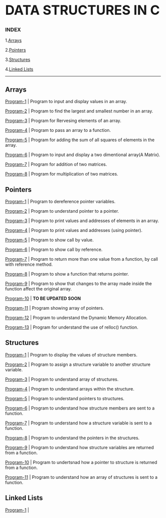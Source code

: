 **<H1>DATA STRUCTURES IN C</H1>**
----------------------------------
<h3>INDEX</h3>

1.[Arrays](https://github.com/ashishkumar-work/Data-Structures-in-C/tree/main#arrays)

2.[Pointers](https://github.com/ashishkumar-work/Data-Structures-in-C/tree/main#pointers)

3.[Structures](https://github.com/ashishkumar-work/Data-Structures-in-C/tree/main#structures)

4.[Linked Lists](https://github.com/ashishkumar-work/Data-Structures-in-C/tree/main#linked-lists)


---------------
<h2>Arrays</h2>

[Program-1](https://github.com/ashishkumar-work/Data-Structures-in-C/blob/main/arrays/array_p1.c) | Program to input and display values in an array.

[Program-2](https://github.com/ashishkumar-work/Data-Structures-in-C/blob/main/arrays/array_p2.c) | Program to find the largest and smallest number in an array.

[Program-3](https://github.com/ashishkumar-work/Data-Structures-in-C/blob/main/arrays/array_p3.c) | Program for Rervesing elements of an array.

[Program-4](https://github.com/ashishkumar-work/Data-Structures-in-C/blob/main/arrays/array_p4.c) | Program to pass an array to a function.

[Program-5](https://github.com/ashishkumar-work/Data-Structures-in-C/blob/main/arrays/array_p5.c) | Program for adding the sum of all squares of elements in the array.

[Program-6](https://github.com/ashishkumar-work/Data-Structures-in-C/blob/main/arrays/array_p6.c) | Program to input and display a two dimentional array(A Matrix).

[Program-7](https://github.com/ashishkumar-work/Data-Structures-in-C/blob/main/arrays/array_p7.c) | Program for addition of two matrices.

[Program-8](https://github.com/ashishkumar-work/Data-Structures-in-C/blob/main/arrays/array_p8.c) | Program for multiplication of two matrices.


<h2>Pointers</h2>

[Program-1](https://github.com/ashishkumar-work/Data-Structures-in-C/blob/main/pointers/pointer_p1.c) | Program to dereference pointer variables.

[Program-2](https://github.com/ashishkumar-work/Data-Structures-in-C/blob/main/pointers/pointer_p2.c) | Program to understand pointer to a pointer.

[Program-3](https://github.com/ashishkumar-work/Data-Structures-in-C/blob/main/pointers/pointer_p3.c) | Program to print values and addresses of elements in an array.

[Program-4](https://github.com/ashishkumar-work/Data-Structures-in-C/blob/main/pointers/pointer_p4.c) | Program to print values and addresses (using pointer).

[Program-5](https://github.com/ashishkumar-work/Data-Structures-in-C/blob/main/pointers/pointer_p5.c) | Program to show call by value.

[Program-6](https://github.com/ashishkumar-work/Data-Structures-in-C/blob/main/pointers/pointer_p6.c) | Program to show call by reference.

[Program-7](https://github.com/ashishkumar-work/Data-Structures-in-C/blob/main/pointers/pointer_p7.c) | Program to return more than one value from a function, by call with reference method.

[Program-8](https://github.com/ashishkumar-work/Data-Structures-in-C/blob/main/pointers/pointer_p8.c) | Program to show a function that returns pointer.

[Program-9](https://github.com/ashishkumar-work/Data-Structures-in-C/blob/main/pointers/pointer_p9.c) | Program to show that changes to the array made inside the function affect the original array.

[Program-10](https://github.com/ashishkumar-work/Data-Structures-in-C/blob/main/pointers/pointer_p10.c) | **TO BE UPDATED SOON**

[Program-11](https://github.com/ashishkumar-work/Data-Structures-in-C/blob/main/pointers/pointer_p11.c) | Program showing array of pointers.

[Program-12](https://github.com/ashishkumar-work/Data-Structures-in-C/blob/main/pointers/pointer_p12.c) | Program to understand the Dynamic Memory Allocation.

[Program-13](https://github.com/ashishkumar-work/Data-Structures-in-C/blob/main/pointers/pointer_p13.c) | Program for understand the use of relloc() function.

<h2>Structures</h2>

[Program-1](https://github.com/ashishkumar-work/Data-Structures-in-C/blob/main/structures/structure_p1.c) | Program to display the values of structure members.

[Program-2](https://github.com/ashishkumar-work/Data-Structures-in-C/blob/main/structures/structure_p2.c) | Program to assign a structure variable to another structure variable.

[Program-3](https://github.com/ashishkumar-work/Data-Structures-in-C/blob/main/structures/structure_p3.c) | Program to understand array of structures.

[Program-4](https://github.com/ashishkumar-work/Data-Structures-in-C/blob/main/structures/structure_p4.c) | Program to understand arrays within the structure.

[Program-5](https://github.com/ashishkumar-work/Data-Structures-in-C/blob/main/structures/structure_p5.c) | Program to understand pointers to structures.

[Program-6](https://github.com/ashishkumar-work/Data-Structures-in-C/blob/main/structures/structure_p6.c) | Program to understand how structure members are sent to a function.

[Program-7](https://github.com/ashishkumar-work/Data-Structures-in-C/blob/main/structures/structure_p7.c) | Program to understand how a structure variable is sent to a function.

[Program-8](https://github.com/ashishkumar-work/Data-Structures-in-C/blob/main/structures/structure_p8.c) | Program to understand the pointers in the structures.

[Program-9](https://github.com/ashishkumar-work/Data-Structures-in-C/blob/main/structures/structure_p9.c) | Program to understand how structure variables are returned from a function.

[Program-10](https://github.com/ashishkumar-work/Data-Structures-in-C/blob/main/structures/structure_p10.c) | Program to undertsnad how a pointer to structure is returned from a function.

[Program-11](https://github.com/ashishkumar-work/Data-Structures-in-C/blob/main/structures/structure_p11.c) | Program to understand how an array of structures is sent to a function.

<h2>Linked Lists</h2>

[Program-1](https://github.com/ashishkumar-work/Data-Structures-in-C/blob/main/Linked%20Lists/p1.c) | 

 


